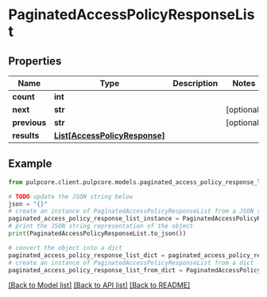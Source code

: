 # PaginatedAccessPolicyResponseList


## Properties

Name | Type | Description | Notes
------------ | ------------- | ------------- | -------------
**count** | **int** |  | 
**next** | **str** |  | [optional] 
**previous** | **str** |  | [optional] 
**results** | [**List[AccessPolicyResponse]**](AccessPolicyResponse.md) |  | 

## Example

```python
from pulpcore.client.pulpcore.models.paginated_access_policy_response_list import PaginatedAccessPolicyResponseList

# TODO update the JSON string below
json = "{}"
# create an instance of PaginatedAccessPolicyResponseList from a JSON string
paginated_access_policy_response_list_instance = PaginatedAccessPolicyResponseList.from_json(json)
# print the JSON string representation of the object
print(PaginatedAccessPolicyResponseList.to_json())

# convert the object into a dict
paginated_access_policy_response_list_dict = paginated_access_policy_response_list_instance.to_dict()
# create an instance of PaginatedAccessPolicyResponseList from a dict
paginated_access_policy_response_list_from_dict = PaginatedAccessPolicyResponseList.from_dict(paginated_access_policy_response_list_dict)
```
[[Back to Model list]](../README.md#documentation-for-models) [[Back to API list]](../README.md#documentation-for-api-endpoints) [[Back to README]](../README.md)


